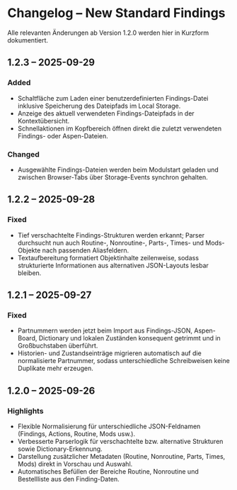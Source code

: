 # Changelog – New Standard Findings

Alle relevanten Änderungen ab Version 1.2.0 werden hier in Kurzform dokumentiert.

## 1.2.3 – 2025-09-29
### Added
- Schaltfläche zum Laden einer benutzerdefinierten Findings-Datei inklusive Speicherung des Dateipfads im Local Storage.
- Anzeige des aktuell verwendeten Findings-Dateipfads in der Kontextübersicht.
- Schnellaktionen im Kopfbereich öffnen direkt die zuletzt verwendeten Findings- oder Aspen-Dateien.

### Changed
- Ausgewählte Findings-Dateien werden beim Modulstart geladen und zwischen Browser-Tabs über Storage-Events synchron gehalten.

## 1.2.2 – 2025-09-28
### Fixed
- Tief verschachtelte Findings-Strukturen werden erkannt; Parser durchsucht nun auch Routine-, Nonroutine-, Parts-, Times- und Mods-Objekte nach passenden Aliasfeldern.
- Textaufbereitung formatiert Objektinhalte zeilenweise, sodass strukturierte Informationen aus alternativen JSON-Layouts lesbar bleiben.

## 1.2.1 – 2025-09-27
### Fixed
- Partnummern werden jetzt beim Import aus Findings-JSON, Aspen-Board, Dictionary und lokalen Zuständen konsequent getrimmt und in Großbuchstaben überführt.
- Historien- und Zustandseinträge migrieren automatisch auf die normalisierte Partnummer, sodass unterschiedliche Schreibweisen keine Duplikate mehr erzeugen.

## 1.2.0 – 2025-09-26
### Highlights
- Flexible Normalisierung für unterschiedliche JSON-Feldnamen (Findings, Actions, Routine, Mods usw.).
- Verbesserte Parserlogik für verschachtelte bzw. alternative Strukturen sowie Dictionary-Erkennung.
- Darstellung zusätzlicher Metadaten (Routine, Nonroutine, Parts, Times, Mods) direkt in Vorschau und Auswahl.
- Automatisches Befüllen der Bereiche Routine, Nonroutine und Bestellliste aus den Finding-Daten.
